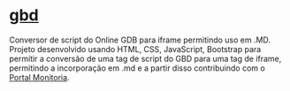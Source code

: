 # [gbd](https://brunorcorrea.github.io/gbd/)
 Conversor de script do Online GDB para iframe permitindo uso em .MD.
 Projeto desenvolvido usando HTML, CSS, JavaScript, Bootstrap para permitir a conversão de uma tag de script do GBD para uma tag de iframe, permitindo a incorporação em .md e a partir disso contribuindo com o [Portal Monitoria](https://github.com/eduardo-ehsc/portal-monitoria).
